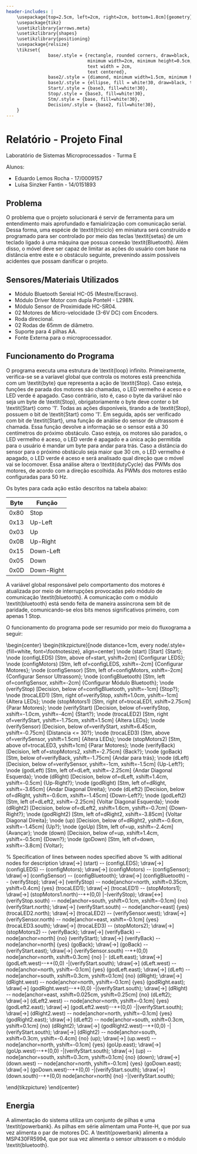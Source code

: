 ```yaml
---
header-includes: |
	\usepackage[top=2.5cm, left=2cm, right=2cm, bottom=1.8cm]{geometry}
	\usepackage{tikz}
	\usetikzlibrary{arrows.meta}
	\usetikzlibrary{shapes}
	\usetikzlibrary{positioning}
	\usepackage{relsize}
	\tikzset{
	            base/.style = {rectangle, rounded corners, draw=black,
	                           minimum width=2cm, minimum height=0.5cm,
	                           text width = 2cm,
	                           text centered},
	            base2/.style = {diamond, minimum width=1.5cm, minimum height=0.5cm, text centered, draw=black},
	            base3/.style = {ellipse, fill = white!30, draw=black, text width = 0.75cm, text centered, minimum height = 0.5cm},
	  			Start/.style = {base3, fill=white!30},
	  			Stop/.style = {base3, fill=white!30},
	  			Stm/.style = {base, fill=white!30},
	  			Decision/.style = {base2, fill=white!30},
	}
---
```


# Relatório - Projeto Final

Laboratório de Sistemas Microprocessados - Turma E

Alunos: 

- Eduardo Lemos Rocha	- 17/0009157
- Luísa Sinzker Fantin	- 14/0151893

## Problema

O problema que o projeto solucionará é servir de ferramenta para um entendimento mais aprofundado e famialirização com comunicação serial. Dessa forma, uma espécie de \textit{triciclo} em miniatura será construído e programado para ser controlado por meio das teclas \textit{setas} de um teclado ligado á uma máquina que possua conexão \textit{Bluetooth}. Além disso, o móvel deve ser capaz de limitar as ações do usuário com base na distância entre este e o obstáculo seguinte, prevenindo assim possíveis acidentes que possam danificar o projeto.

## Sensores/Materiais Utilizados

- Módulo Bluetooth Sereial HC-05 (Mestre/Escravo).
- Módulo Driver Motor com dupla PonteH - L298N.
- Módulo Sensor de Proximidade HC-SR04.
- 02 Motores de Micro-velocidade (3-6V DC) com Encoders.
- Roda direcional.
- 02 Rodas de 65mm de diâmetro.
- Suporte para 4 pilhas AA.
- Fonte Externa para o microprocessador.

## Funcionamento do Programa

O programa executa uma estrutura de \textit{loop} infinito. Primeiramente, verifica-se se a varíavel global que controla os motores está preenchida com um \textit{byte} que representa a ação de \textit{Stop}. Caso esteja, funções de parada dos motores são chamadas, o LED vermelho é aceso e o LED verde é apagado. Caso contrário, isto é, caso o byte da variável não seja um byte de \textit{Stop}, obrigatoriamente o byte deve conter o bit \textit{Start} como '1'. Todas as ações disponíveis, tirando a de \textit{Stop}, possuem o bit de \textit{Start} como '1'. Em seguida, após ser verificado com bit de \textit{Start}, uma função de análise do sensor de ultrassom é chamada. Essa função devolve a informação se o sensor está a 30 centímetros do próximo obstáculo. Caso esteja, os motores são parados, o LED vermelho é aceso, o LED verde é apagado e a única ação permitida para o usuário é mandar um byte para andar para trás. Caso a distância do sensor para o próximo obstáculo seja maior que 30 cm, o LED vermelho é apagado, o LED verde é aceso e será analisado qual direção que o móvel vai se locomover. Essa análise altera o \textit{dutyCycle} das PWMs dos motores, de acordo com a direção escolhida. As PWMs dos motores estão configuradas para 50 Hz.


Os bytes para cada ação estão descritos na tabela abaixo:

| Byte | Função |
|------|--------|
| 0x80 | Stop |
| 0x13 | Up-Left |
| 0x03 | Up |
| 0x0B | Up-Right |
| 0x15 | Down-Left |
| 0x05 | Down |
| 0x0D | Down-Right |

A variável global responsável pelo comportamento dos motores é atualizada por meio de interrupções provocadas pelo módulo de comunicação \textit{bluetooth}. A comunicação com o módulo \textit{bluetooth} está sendo feita de maneira assíncrona sem bit de paridade, comunicando-se elos bits menos significativos primeiro, com apenas 1 Stop.


O funcionamento do programa pode ser resumido por meio do fluxograma a seguir:

\begin{center}
\begin{tikzpicture}[node distance=1cm,
    every node/.style={fill=white, font=\footnotesize}, align=center]
  \node (start)             [Start]              {Start};
  \node (configLEDS)     [Stm, above of=start, yshift=2cm]          {Configurar LEDS};
  \node (configMotors)     [Stm, left of=configLEDS, xshift=-2cm]          {Configurar Motores};
  \node (configSensor)     [Stm, left of=configMotors, xshift=-2cm]          {Configurar Sensor Ultrassom};
  \node (configBluetooth)     [Stm, left of=configSensor, xshift=-2cm]          {Configurar Módulo Bluetooth};
  \node (verifyStop)     [Decision, below of=configBluetooth, yshift=-1cm]          {Stop?};
  \node (trocaLED1)     [Stm, right of=verifyStop, xshift=1.0cm, yshift=-1cm]				{Altera LEDs};
  \node (stopMotors1)     [Stm, right of=trocaLED1, xshift=2.75cm]				{Parar Motores};
  \node (verifyStart)     [Decision, below of=verifyStop, xshift=-1.0cm, yshift=-4cm]          {Start?};
  \node (trocaLED2)     [Stm, right of=verifyStart, yshift=-1.75cm, xshift=1.5cm]				{Altera LEDs};
  \node (verifySensor)     [Decision, below of=verifyStart, xshift=6.45cm, yshift=-0.75cm]          {Distancia <= 30?};
  \node (trocaLED3)     [Stm, above of=verifySensor, yshift=1.5cm]				{Altera LEDs};
  \node (stopMotors2)     [Stm, above of=trocaLED3, yshift=1cm]				{Parar Motores};
  \node (verifyBack)     [Decision, left of=stopMotors2, xshift=-2.75cm]          {Back?};
  \node (goBack)     [Stm, below of=verifyBack, yshift=-1.75cm]				{Andar para trás};
  \node (dLeft)     [Decision, below of=verifySensor, yshift=-1cm, xshift=-1.5cm]          {Up-Left?};
  \node (godLeft)     [Stm, left of=dLeft, xshift=-2.25cm]				{Andar Diagonal Esquerda};
  \node (dRight)     [Decision, below of=dLeft, xshift=1.4cm, yshift=-0.5cm]          {Up-Right?};
  \node (godRight)     [Stm, left of=dRight, xshift=-3.65cm]				{Andar Diagonal Direita};
  \node (dLeft2)     [Decision, below of=dRight, yshift=-0.6cm, xshift=-1.45cm]          {Down-Left?};
  \node (godLeft2)     [Stm, left of=dLeft2, xshift=-2.25cm]				{Voltar Diagonal Esquerda};
  \node (dRight2)     [Decision, below of=dLeft2, xshift=1.6cm, yshift=-0.7cm]          {Down-Right?};
  \node (godRight2)     [Stm, left of=dRight2, xshift=-3.85cm]				{Voltar Diagonal Direita};
  \node (up)     [Decision, below of=dRight2, yshift=-0.6cm, xshift=-1.45cm]          {Up?};
  \node (goUp)     [Stm, left of=up, xshift=-2.4cm]				{Avançar};
  \node (down)     [Decision, below of=up, xshift=1.4cm, yshift=-0.5cm]          {Down?};
  \node (goDown)     [Stm, left of=down, xshift=-3.8cm]				{Voltar};
       
  % Specification of lines between nodes specified above
  % with aditional nodes for description 
  \draw[->]             (start) -- (configLEDS);
  \draw[->]             (configLEDS) -- (configMotors);
  \draw[->]             (configMotors) -- (configSensor);
  \draw[->]             (configSensor) -- (configBluetooth);
  \draw[->]             (configBluetooth) -- (verifyStop);
  \draw[->]             (verifyStop) -- node[anchor=north, xshift=0.35cm, yshift=0.4cm] {yes} (trocaLED1);
  \draw[->]             (trocaLED1) -- (stopMotors1);
  \draw[->]             (stopMotors1.north)--++(0,0) |-(verifyStop);
  \draw[<->]             (verifyStop.south) -- node[anchor=south, yshift=0.1cm, xshift=-0.1cm] {no} (verifyStart.north);
  \draw[->]             (verifyStart.south) -- node[anchor=east] {yes} (trocaLED2.north);
  \draw[->]             (trocaLED2) -- (verifySensor.west);
  \draw[->]             (verifySensor.north) -- node[anchor=east, xshift=-0.1cm] {yes} (trocaLED3.south);
  \draw[->]             (trocaLED3) -- (stopMotors2);
  \draw[->]             (stopMotors2) -- (verifyBack);
  \draw[->]             (verifyBack) -- node[anchor=north] {no} (verifyStart);
  \draw[->]             (verifyBack) -- node[anchor=north] {yes} (goBack);
  \draw[->]             (goBack) -- (verifyStart.east);
  \draw[->]             (verifySensor.south) --++(0,0) node[anchor=north, xshift=0.3cm] {no} |- (dLeft.east);
  \draw[->]             (godLeft.west)--++(0,0) -|(verifyStart.south);
  \draw[->]				(dLeft.west) -- node[anchor=north, yshift=-0.1cm] {yes} (godLeft.east);
  \draw[->]             (dLeft) -- node[anchor=south, xshift=0.3cm, yshift=0.1cm] {no} (dRight);
  \draw[->]				(dRight.west) -- node[anchor=north, yshift=-0.1cm] {yes} (godRight.east);
  \draw[->]             (godRight.west)--++(0,0) -|(verifyStart.south);
  \draw[->]             (dRight) -- node[anchor=east, xshift=0.025cm, yshift=0.25cm] {no} (dLeft2);
  \draw[->]				(dLeft2.west) -- node[anchor=north, yshift=-0.1cm] {yes} (godLeft2.east);
  \draw[->]             (godLeft2.west)--++(0,0) -|(verifyStart.south);
  \draw[->]				(dRight2.west) -- node[anchor=north, yshift=-0.1cm] {yes} (godRight2.east);
  \draw[->]             (dLeft2) -- node[anchor=south, xshift=0.3cm, yshift=0.1cm] {no} (dRight2);
  \draw[->]             (godRight2.west)--++(0,0) -|(verifyStart.south);
  \draw[->]             (dRight2) -- node[anchor=south, xshift=0.3cm, yshift=-0.4cm] {no} (up);
  \draw[->]				(up.west) -- node[anchor=north, yshift=-0.1cm] {yes} (goUp.east);
  \draw[->]             (goUp.west)--++(0,0) -|(verifyStart.south);
  \draw[->]             (up) -- node[anchor=south, xshift=0.3cm, yshift=0.1cm] {no} (down);
  \draw[->]				(down.west) -- node[anchor=north, yshift=-0.1cm] {yes} (goDown.east);
  \draw[->]             (goDown.west)--++(0,0) -|(verifyStart.south);
  \draw[->]             (down.south)--++(0,0) node[anchor=north] {no} -|(verifyStart.south);

  \end{tikzpicture}
  \end{center}

## Energia

A alimentação do sistema utiliza um conjunto de pilhas e uma \textit{powerbank}. As pilhas em série alimentam uma Ponte-H, que por sua vez alimenta o par de motores DC. A \textit{powerbank} alimenta a MSP430FR5994, que por sua vez alimenta o sensor ultrassom e o módulo \textit{bluetooth}. 